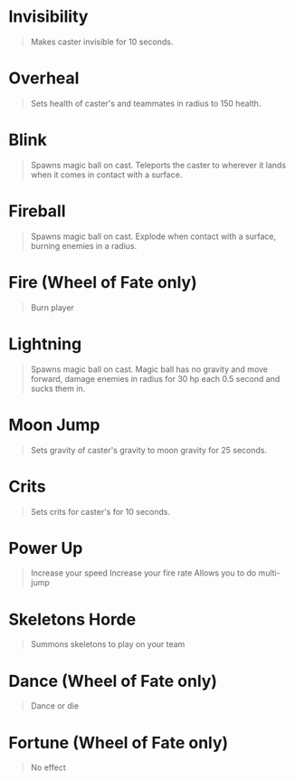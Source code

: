 # Invisibility
> Makes caster invisible for 10 seconds.

# Overheal
> Sets health of caster's and teammates in radius to 150 health.

# Blink
> Spawns magic ball on cast. Teleports the caster  to wherever it lands when it comes in contact with a surface.

# Fireball
> Spawns magic ball on cast. Explode when contact with a surface, burning enemies in a radius.

# Fire (Wheel of Fate only)
> Burn player

# Lightning
> Spawns magic ball on cast. Magic ball has no gravity and move forward, damage enemies in radius for 30 hp each 0.5 second and sucks them in.

# Moon Jump
> Sets gravity of caster's gravity to moon gravity for 25 seconds.

# Crits
> Sets crits for caster's for 10 seconds.

# Power Up
> Increase your speed
> Increase your fire rate
> Allows you to do multi-jump

# Skeletons Horde
> Summons skeletons to play on your team

# Dance (Wheel of Fate only)
> Dance or die

# Fortune (Wheel of Fate only)
> No effect
